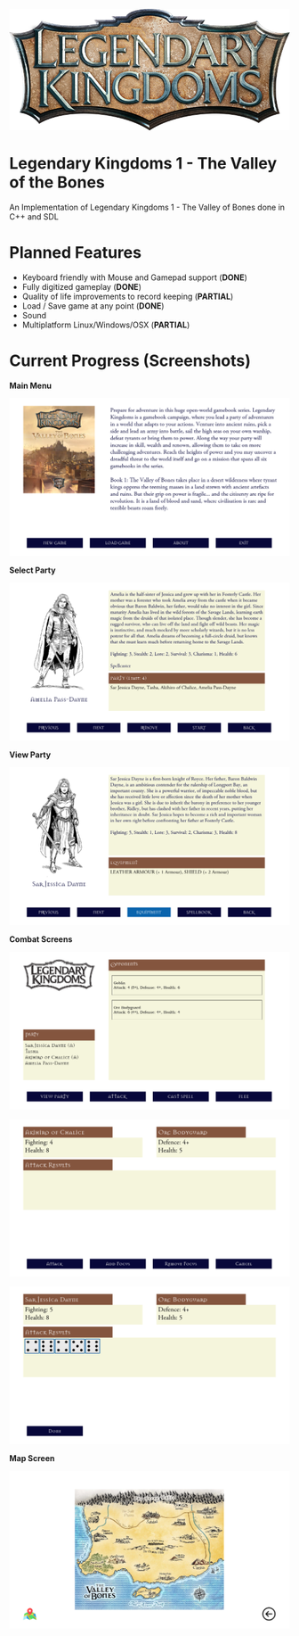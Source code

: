 ![Legendary Kingdoms](/src/images/legendary-kingdoms-logo.png)
# Legendary Kingdoms 1 - The Valley of the Bones

An Implementation of Legendary Kingdoms 1 - The Valley of Bones done in C++ and SDL

# Planned Features

- Keyboard friendly with Mouse and Gamepad support (**DONE**)
- Fully digitized gameplay (**DONE**)
- Quality of life improvements to record keeping (**PARTIAL**)
- Load / Save game at any point (**DONE**)
- Sound
- Multiplatform Linux/Windows/OSX (**PARTIAL**)

# Current Progress (Screenshots)

**Main Menu**

![Main Menu](/screenshots/main-menu.png)

**Select Party**

![Select Party](/screenshots/select-party.png)

**View Party**

![View Party](/screenshots/view-party.png)

**Combat Screens**

![Combat Screen 1](/screenshots/combat-screen-1.png)

![Combat Screen 2](/screenshots/combat-screen-2.png)

![Combat Screen 3](/screenshots/combat-screen-3.png)

**Map Screen**

![Map Screen](/screenshots/map-screen.png)
